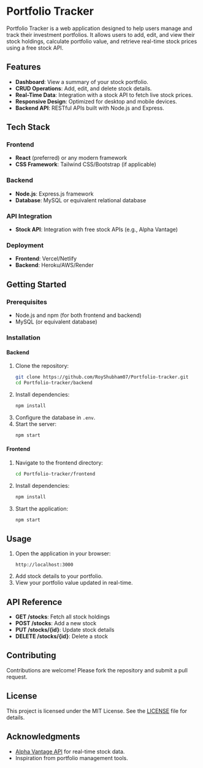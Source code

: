 # Portfolio Tracker

Portfolio Tracker is a web application designed to help users manage and track their investment portfolios. It allows users to add, edit, and view their stock holdings, calculate portfolio value, and retrieve real-time stock prices using a free stock API.

## Features

- **Dashboard**: View a summary of your stock portfolio.
- **CRUD Operations**: Add, edit, and delete stock details.
- **Real-Time Data**: Integration with a stock API to fetch live stock prices.
- **Responsive Design**: Optimized for desktop and mobile devices.
- **Backend API**: RESTful APIs built with Node.js and Express.

## Tech Stack

### Frontend
- **React** (preferred) or any modern framework
- **CSS Framework**: Tailwind CSS/Bootstrap (if applicable)

### Backend
- **Node.js**: Express.js framework
- **Database**: MySQL or equivalent relational database

### API Integration
- **Stock API**: Integration with free stock APIs (e.g., Alpha Vantage)

### Deployment
- **Frontend**: Vercel/Netlify
- **Backend**: Heroku/AWS/Render

## Getting Started

### Prerequisites
- Node.js and npm (for both frontend and backend)
- MySQL (or equivalent database)

### Installation

#### Backend
1. Clone the repository:
   ```bash
   git clone https://github.com/RoyShubham07/Portfolio-tracker.git
   cd Portfolio-tracker/backend
   ```
2. Install dependencies:
   ```bash
   npm install
   ```
3. Configure the database in `.env`.
4. Start the server:
   ```bash
   npm start
   ```

#### Frontend
1. Navigate to the frontend directory:
   ```bash
   cd Portfolio-tracker/frontend
   ```
2. Install dependencies:
   ```bash
   npm install
   ```
3. Start the application:
   ```bash
   npm start
   ```

## Usage

1. Open the application in your browser:
   ```
   http://localhost:3000
   ```
2. Add stock details to your portfolio.
3. View your portfolio value updated in real-time.

## API Reference

- **GET /stocks**: Fetch all stock holdings
- **POST /stocks**: Add a new stock
- **PUT /stocks/{id}**: Update stock details
- **DELETE /stocks/{id}**: Delete a stock

## Contributing

Contributions are welcome! Please fork the repository and submit a pull request.

## License

This project is licensed under the MIT License. See the [LICENSE](LICENSE) file for details.

## Acknowledgments

- [Alpha Vantage API](https://www.alphavantage.co/) for real-time stock data.
- Inspiration from portfolio management tools.
